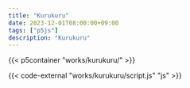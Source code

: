 ```yaml
---
title: "Kurukuru"
date: 2023-12-01T08:00:00+09:00
tags: ["p5js"]
description: "Kurukuru"
---
```


{{< p5container "works/kurukuru/" >}}

{{< code-external "works/kurukuru/script.js" "js" >}}

